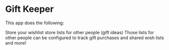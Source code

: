 # Gift Keeper

This app does the following:

Store your wishlist
store lists for other people (gift ideas)
Those lists for other people can be configured to track gift purchases
and shared wish lists
and more!
